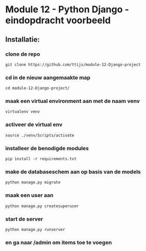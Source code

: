 # Module 12 - Python Django - eindopdracht voorbeeld

## Installatie:

### clone de repo
```
git clone https://github.com/ttijs/module-12-Django-project
```

### cd in de nieuw aangemaakte map
```
cd module-12-Django-project/
```

### maak een virtual environment aan met de naam venv
```
virtualenv venv
```

### activeer de virtual env
```
source ./venv/Scripts/activate
```

### installeer de benodigde modules
```
pip install -r requirements.txt
```

### make de databaseschem aan op basis van de models
```
python manage.py migrate
```

### maak een user aan
```
python manage.py createsuperuser
```

### start de server
```
python manage.py runserver
```

### en ga naar /admin om items toe te voegen

